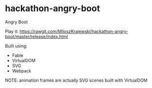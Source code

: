 # hackathon-angry-boot
Angry Boot

Play it: https://rawgit.com/MiloszKrajewski/hackathon-angry-boot/master/release/index.html

Built using:
* Fable
* VirtualDOM
* SVG
* Webpack

NOTE: animation frames are actually SVG scenes built with VirtualDOM